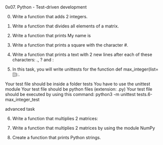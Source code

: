 0x07. Python - Test-driven development

0. Write a function that adds 2 integers.

1. Write a function that divides all elements of a matrix.

2. Write a function that prints My name is <first name> <last name>

3. Write a function that prints a square with the character #.

4. Write a function that prints a text with 2 new lines after each of these characters: ., ? and :

5. In this task, you will write unittests for the function def max_integer(list=[]):.

Your test file should be inside a folder tests
You have to use the unittest module
Your test file should be python files (extension: .py)
Your test file should be executed by using this command: python3 -m unittest tests.6-max_integer_test

advanced task

6. Write a function that multiplies 2 matrices:

7. Write a function that multiplies 2 matrices by using the module NumPy

8. Create a function that prints Python strings.
